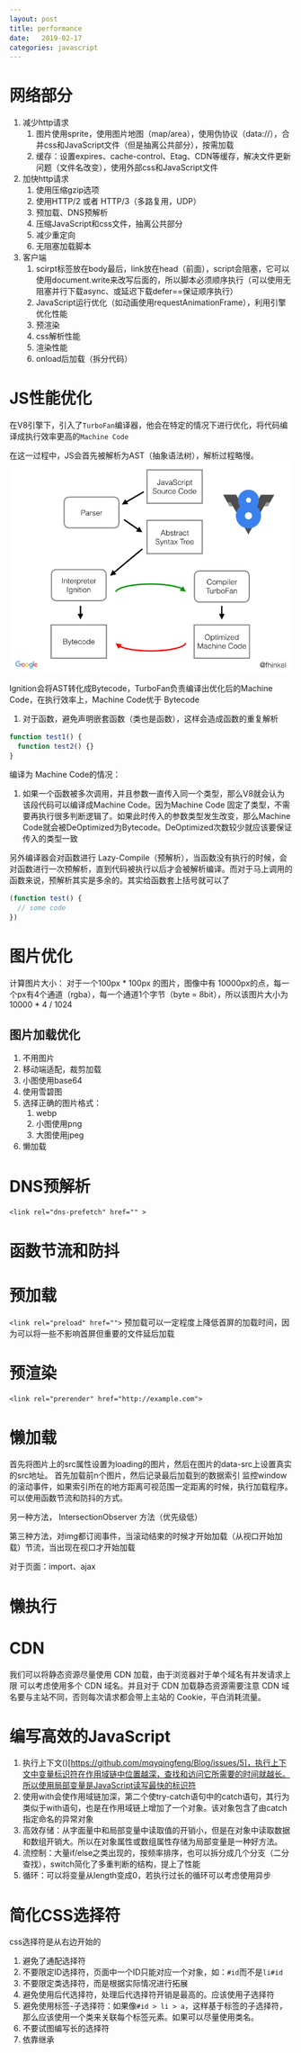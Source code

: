 ```yaml
---
layout: post
title: performance
date:   2019-02-17
categories: javascript
---
```


# 网络部分
1. 减少http请求
   1. 图片使用sprite，使用图片地图（map/area），使用伪协议（data://），合并css和JavaScript文件（但是抽离公共部分），按需加载
   2. 缓存：设置expires、cache-control、Etag、CDN等缓存，解决文件更新问题（文件名改变），使用外部css和JavaScript文件
2. 加快http请求
   1. 使用压缩gzip选项
   2. 使用HTTP/2 或者 HTTP/3（多路复用，UDP）
   3. 预加载、DNS预解析
   4. 压缩JavaScript和css文件，抽离公共部分
   5. 减少重定向
   6. 无阻塞加载脚本
3. 客户端
   1. scirpt标签放在body最后，link放在head（前面），script会阻塞，它可以使用document.write来改写后面的，所以脚本必须顺序执行（可以使用无阻塞并行下载async、或延迟下载defer==保证顺序执行）
   2. JavaScript运行优化（如动画使用requestAnimationFrame），利用引擎优化性能
   3. 预渲染
   4. css解析性能
   5. 渲染性能
   6. onload后加载（拆分代码）


# JS性能优化
在V8引擎下，引入了`TurboFan`编译器，他会在特定的情况下进行优化，将代码编译成执行效率更高的`Machine Code`

在这一过程中，JS会首先被解析为AST（抽象语法树），解析过程略慢。
![v8](../assets/images/v8.png)

Ignition会将AST转化成Bytecode，TurboFan负责编译出优化后的Machine Code，在执行效率上，Machine Code优于 Bytecode
1. 对于函数，避免声明嵌套函数（类也是函数），这样会造成函数的重复解析
```js
function test1() {
  function test2() {}
}
```

编译为 Machine Code的情况：
1. 如果一个函数被多次调用，并且参数一直传入同一个类型，那么V8就会认为该段代码可以编译成Machine Code。因为Machine Code 固定了类型，不需要再执行很多判断逻辑了。如果此时传入的参数类型发生改变，那么Machine Code就会被DeOptimized为Bytecode。DeOptimized次数较少就应该要保证传入的类型一致

另外编译器会对函数进行 Lazy-Compile（预解析），当函数没有执行的时候，会对函数进行一次预解析，直到代码被执行以后才会被解析编译。而对于马上调用的函数来说，预解析其实是多余的。其实给函数套上括号就可以了
```js
(function test() {
  // some code
})
```

# 图片优化
计算图片大小：
对于一个100px * 100px 的图片，图像中有 10000px的点，每一个px有4个通道（rgba），每一个通道1个字节（byte = 8bit），所以该图片大小为 10000 * 4 / 1024

## 图片加载优化
1. 不用图片
2. 移动端适配，裁剪加载
3. 小图使用base64
4. 使用雪碧图
5. 选择正确的图片格式：
   1. webp
   2. 小图使用png
   3. 大图使用jpeg
6. 懒加载




# DNS预解析
`<link rel="dns-prefetch" href="" >`

# 函数节流和防抖

# 预加载
`<link rel="preload" href="">`
预加载可以一定程度上降低首屏的加载时间，因为可以将一些不影响首屏但重要的文件延后加载

# 预渲染
`<link rel="prerender" href="http://example.com"> `

# 懒加载
首先将图片上的src属性设置为loading的图片，然后在图片的data-src上设置真实的src地址。
首先加载前n个图片，然后记录最后加载到的数据索引
监控window的滚动事件，如果索引所在的地方距离可视范围一定距离的时候，执行加载程序。可以使用函数节流和防抖的方式。

另一种方法， IntersectionObserver 方法（优先级低）

第三种方法，对img都订阅事件，当滚动结束的时候才开始加载（从视口开始加载）节流，当出现在视口才开始加载

对于页面：import、ajax

# 懒执行


# CDN
我们可以将静态资源尽量使用 CDN 加载，由于浏览器对于单个域名有并发请求上限
可以考虑使用多个 CDN 域名。并且对于 CDN 加载静态资源需要注意 CDN 域名要与主站不同，否则每次请求都会带上主站的 Cookie，平白消耗流量。

# 编写高效的JavaScript
1. 执行上下文()[https://github.com/mqyqingfeng/Blog/issues/5]，执行上下文中变量标识符在作用域链中位置越深，查找和访问它所需要的时间就越长。所以使用局部变量是JavaScript读写最快的标识符
2. 使用with会使作用域链加深，第二个使try-catch语句中的catch语句，其行为类似于with语句，也是在作用域链上增加了一个对象。该对象包含了由catch指定命名的异常对象
3. 高效存储：从字面量中和局部变量中读取值的开销小，但是在对象中读取数据和数组开销大。所以在对象属性或数组属性存储为局部变量是一种好方法。
4. 流控制：大量if/else之类出现的，按频率排序，也可以拆分成几个分支（二分查找），switch简化了多重判断的结构，提上了性能
5. 循环：可以将变量从length变成0，若执行过长的循环可以考虑使用异步

# 简化CSS选择符
css选择符是从右边开始的
1. 避免了通配选择符
2. 不要限定ID选择符，页面中一个ID只能对应一个对象，如：`#id`而不是`li#id`
3. 不要限定类选择符，而是根据实际情况进行拓展
4. 避免使用后代选择符，处理后代选择符开销是最高的。应该使用子选择符
5. 避免使用标签-子选择符：如果像`#id > li > a`，这样基于标签的子选择符，那么应该使用一个类来关联每个标签元素。如果可以尽量使用类名。
6. 不要试图编写长的选择符
7. 依靠继承